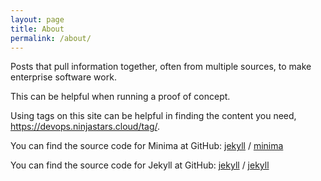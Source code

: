```yaml
---
layout: page
title: About
permalink: /about/
---
```


Posts that pull information together, often from multiple sources, to make enterprise software work.

This can be helpful when running a proof of concept.

Using tags on this site can be helpful in finding the content you need, https://devops.ninjastars.cloud/tag/.

You can find the source code for Minima at GitHub:
[jekyll][jekyll-organization] /
[minima](https://github.com/jekyll/minima)

You can find the source code for Jekyll at GitHub:
[jekyll][jekyll-organization] /
[jekyll](https://github.com/jekyll/jekyll)


[jekyll-organization]: https://github.com/jekyll
